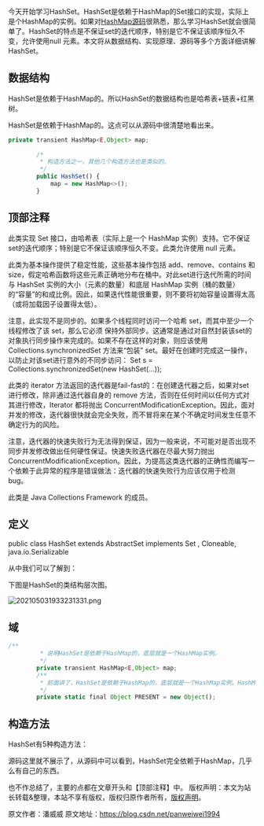 


今天开始学习HashSet。HashSet是依赖于HashMap的Set接口的实现，实际上是个HashMap的实例。如果对[HashMap源码](http://blog.csdn.net/panweiwei1994/article/details/77244920)很熟悉，那么学习HashSet就会很简单了。HashSet的特点是不保证set的迭代顺序，特别是它不保证该顺序恒久不变，允许使用null 元素。本文将从数据结构、实现原理、源码等多个方面详细讲解HashSet。

## 数据结构

HashSet是依赖于HashMap的。所以HashSet的数据结构也是哈希表+链表+红黑树。

HashSet是依赖于HashMap的。这点可以从源码中很清楚地看出来。

```js 
private transient HashMap<E,Object> map;
    
        /*
         * 构造方法之一，其他几个构造方法也是类似的。
         */
        public HashSet() {
            map = new HashMap<>();
        }
```

## 顶部注释

此类实现 Set 接口，由哈希表（实际上是一个 HashMap 实例）支持。它不保证set的迭代顺序；特别是它不保证该顺序恒久不变。此类允许使用 null 元素。

此类为基本操作提供了稳定性能，这些基本操作包括 add、remove、contains 和 size，假定哈希函数将这些元素正确地分布在桶中。对此set进行迭代所需的时间与 HashSet 实例的大小（元素的数量）和底层 HashMap 实例（桶的数量）的“容量”的和成比例。因此，如果迭代性能很重要，则不要将初始容量设置得太高（或将加载因子设置得太低）。

注意，此实现不是同步的。如果多个线程同时访问一个哈希 set，而其中至少一个线程修改了该 set，那么它必须 保持外部同步。这通常是通过对自然封装该set的对象执行同步操作来完成的。如果不存在这样的对象，则应该使用 Collections.synchronizedSet 方法来“包装” set。最好在创建时完成这一操作，以防止对该set进行意外的不同步访问：
Set s = Collections.synchronizedSet(new HashSet(…));

此类的 iterator 方法返回的迭代器是fail-fast的：在创建迭代器之后，如果对set进行修改，除非通过迭代器自身的 remove 方法，否则在任何时间以任何方式对其进行修改，Iterator 都将抛出 ConcurrentModificationException。因此，面对并发的修改，迭代器很快就会完全失败，而不冒将来在某个不确定时间发生任意不确定行为的风险。

注意，迭代器的快速失败行为无法得到保证，因为一般来说，不可能对是否出现不同步并发修改做出任何硬性保证。快速失败迭代器在尽最大努力抛出 ConcurrentModificationException。因此，为提高这类迭代器的正确性而编写一个依赖于此异常的程序是错误做法：迭代器的快速失败行为应该仅用于检测 bug。

此类是 Java Collections Framework 的成员。

## 定义

public class HashSet extends AbstractSet implements Set , Cloneable, java.io.Serializable

从中我们可以了解到：

下图是HashSet的类结构层次图。

![202105031933231331.png](https://gitee.com/hezhiyuan007/java-study/raw/master/images/JavaBasic4/8069f1a6-1121-4621-8ce9-b9c78b371c2b.png)

## 域


```js 
/**
         * 说明HashSet是依赖于HashMap的，底层就是一个HashMap实例。
         */
        private transient HashMap<E,Object> map;
        /**
         * 前面讲了，HashSet是依赖于HashMap的，底层就是一个HashMap实例。HashMap是保存键值对的，但我们保存hashSet的时候肯定只是想保存key，那么调用hashMap(key,value)时value应该传什么值呢？PRESENT就是value。
         */
        private static final Object PRESENT = new Object();
```

## 构造方法

HashSet有5种构造方法：

源码这里就不展示了，从源码中可以看到，HashSet完全依赖于HashMap，几乎么有自己的东西。

也不作总结了，主要的点都在文章开头和【顶部注释】中。
版权声明：本文为站长转载&整理，本站不享有版权，版权归原作者所有，[版权声明](https://gitee.com/hezhiyuan007/java-notes/raw/master/disclaimer.md)。




原文作者：潘威威 原文地址：https://blog.csdn.net/panweiwei1994